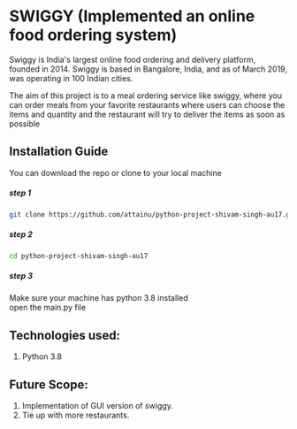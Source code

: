 # SWIGGY (Implemented an online food ordering system)

Swiggy is India's largest online food ordering and delivery platform, founded in 2014. 
Swiggy is based in Bangalore, India, and as of March 2019, was operating in 100 Indian cities.

The aim of this project is to a meal ordering service like swiggy,
where you can order meals from your favorite restaurants where
users can choose the items and quantity and the restaurant will
try to deliver the items as soon as possible

## Installation Guide
You can download the repo or clone to your local machine
##### step 1
```bash
git clone https://github.com/attainu/python-project-shivam-singh-au17.git
```
##### step 2
```bash
cd python-project-shivam-singh-au17
```

##### step 3
Make sure your machine has python 3.8 installed  
open the main.py file

## Technologies used:

1. Python 3.8

## Future Scope:
1. Implementation of GUI version of swiggy.
2. Tie up with more restaurants.
